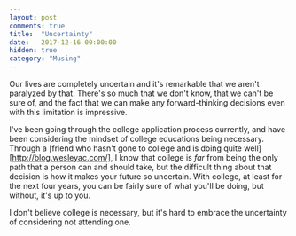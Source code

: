 ```yaml
---
layout: post
comments: true
title:  "Uncertainty"
date:   2017-12-16 00:00:00
hidden: true
category: "Musing"
---
```


Our lives are completely uncertain and it's remarkable that we aren't paralyzed by that. There's so much that we don't know, that we can't be sure of, and the fact that we can make any forward-thinking decisions even with this limitation is impressive.

I've been going through the college application process currently, and have been considering the mindset of college educations being necessary. Through a [friend who hasn't gone to college and is doing quite well][http://blog.wesleyac.com/], I know that college is _far_ from being the only path that a person can and should take, but the difficult thing about that decision is how it makes your future so uncertain. With college, at least for the next four years, you can be fairly sure of what you'll be doing, but without, it's up to you.

I don't believe college is necessary, but it's hard to embrace the uncertainty of considering not attending one.
